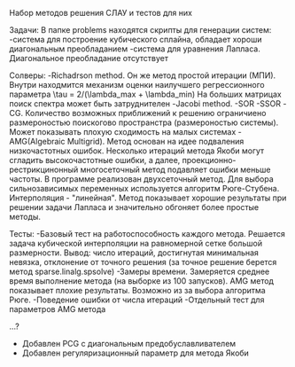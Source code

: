 Набор методов решения СЛАУ и тестов для них

Задачи:
В папке problems находятся скрипты для генерации систем:
-система для построение кубического сплайна, обладает хороши диагональным преобладанием
-система для уравнения Лапласа. Диагональное преобладание отсутствует

Солверы:
-Richadrson method. Он же метод простой итерации (МПИ). Внутри находмится механизм оценки наилучшего регрессионного параметра \tau = 2/(\lambda_max + \lambda_min)
На больших матрицах поиск спектра может быть затруднителен
-Jacobi method.
-SOR
-SSOR
-CG. Количество возможных приближений к решению ограничиено размероностью поискогово пространстра (размероностью системы). Может показывать плохую сходимость на малых системах
-AMG(Algebraic Multigrid). Метод основан на идее подваления низкочастотных ошибок. Несколько итераций метода Якоби могут сгладить высокочастотные ошибки, а далее,
проекционно-рестрикцинонный многосеточный метод подавляет ошибки меньше частоты. В программе реализован двухсеточный метод. Для выбора сильнозависимых переменных используется алгоритм Рюге-Стубена. Интерполяция - "линейная". Метод показывает хорошие результаты при решении задачи Лапласа и значительно обгоняет более простые методы.

Тесты:
-Базовый тест на работоспособность каждого метода. Решается задача кубической интерполяции на равномерной сетке большой размерности. Вывод: число итераций, достигнутая минимальная невязка, отклонение от точного решения (за точное решение берется метод sparse.linalg.spsolve)
-Замеры времени. Замеряется среднее время выполнение метода (на выборке из 100 запусков). AMG метод показывает плохие результаты. Возможно из за выбора алгоритма Рюге.
-Поведение ошибки от числа итераций
-Отдельный тест для параметров AMG метода

...?

- Добавлен PCG с диагональным предобуславливателем
- Добавлен регуляризационный параметр для метода Якоби